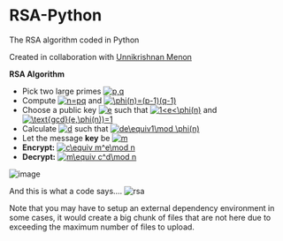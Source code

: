 # RSA-Python
The RSA algorithm coded in Python

Created in collaboration with [Unnikrishnan Menon](https://github.com/7enTropy7)

**RSA Algorithm**
* Pick two large primes <a href="https://shlappas.com/github-math/#p,q" target="_blank"><img src="https://render.githubusercontent.com/render/math?math=p,q" title="p,q" /></a>
* Compute <a href="https://shlappas.com/github-math/#n=pq" target="_blank"><img src="https://render.githubusercontent.com/render/math?math=n=pq" title="n=pq" /></a> and <a href="https://shlappas.com/github-math/#\phi(n)=(p-1)(q-1)" target="_blank"><img src="https://render.githubusercontent.com/render/math?math=\phi(n)=(p-1)(q-1)" title="\phi(n)=(p-1)(q-1)" /></a>
* Choose a public key <a href="https://shlappas.com/github-math/#e" target="_blank"><img src="https://render.githubusercontent.com/render/math?math=e" title="e" /></a> such that <a href="https://shlappas.com/github-math/#1<e<\phi(n)" target="_blank"><img src="https://render.githubusercontent.com/render/math?math=1<e<\phi(n)" title="1<e<\phi(n)" /></a> and <a href="https://shlappas.com/github-math/#\text{gcd}(e,\phi(n))=1" target="_blank"><img src="https://render.githubusercontent.com/render/math?math=\text{gcd}(e,\phi(n))=1" title="\text{gcd}(e,\phi(n))=1" /></a>
* Calculate <a href="https://shlappas.com/github-math/#d" target="_blank"><img src="https://render.githubusercontent.com/render/math?math=d" title="d" /></a> such that <a href="https://shlappas.com/github-math/#de\equiv1\mod%20\phi(n)" target="_blank"><img src="https://render.githubusercontent.com/render/math?math=de\equiv1\mod%20\phi(n)" title="de\equiv1\mod \phi(n)" /></a>
* Let the message **key** be <a href="https://shlappas.com/github-math/#m" target="_blank"><img src="https://render.githubusercontent.com/render/math?math=m" title="m" /></a>
* **Encrypt:** <a href="https://shlappas.com/github-math/#c\equiv%20m^e\mod%20n" target="_blank"><img src="https://render.githubusercontent.com/render/math?math=c\equiv%20m^e\mod%20n" title="c\equiv m^e\mod n" /></a>
* **Decrypt:** <a href="https://shlappas.com/github-math/#m\equiv%20c^d\mod%20n" target="_blank"><img src="https://render.githubusercontent.com/render/math?math=m\equiv%20c^d\mod%20n" title="m\equiv c^d\mod n" /></a>

![image](https://user-images.githubusercontent.com/7680591/59566357-3a722d00-902d-11e9-991c-b67e5f369722.png)

And this is what a code says….
![rsa](https://user-images.githubusercontent.com/7680591/59566011-0e07e200-9028-11e9-9f54-449d0ff23a28.jpg)

Note that you may have to setup an external dependency environment in some cases, it would create a big chunk of files that are not here due to exceeding the maximum number of files to upload.
